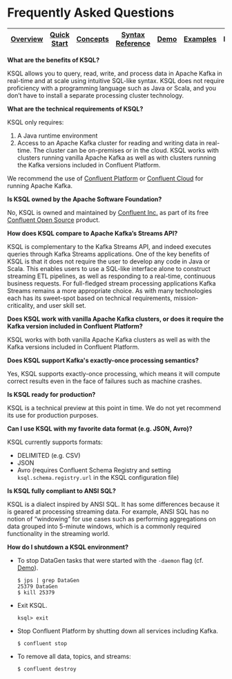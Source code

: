 # Frequently Asked Questions

| [Overview](/docs#ksql-documentation) |[Quick Start](/docs/quickstart#quick-start) | [Concepts](/docs/concepts.md#concepts) | [Syntax Reference](/docs/syntax-reference.md#syntax-reference) |[Demo](/ksql-clickstream-demo#clickstream-analysis) | [Examples](/docs/examples.md#examples) | FAQ |
|---|----|-----|----|----|----|----|


**What are the benefits of KSQL?**

KSQL allows you to query, read, write, and process data in Apache Kafka in real-time and at scale using intuitive SQL-like syntax. KSQL does not require proficiency with a programming language such as Java or Scala, and you don’t have to install a separate processing cluster technology.

**What are the technical requirements of KSQL?**

KSQL only requires:

1. A Java runtime environment
2. Access to an Apache Kafka cluster for reading and writing data in real-time. The cluster can be on-premises or in
   the cloud.  KSQL works with clusters running vanilla Apache Kafka as well as with clusters running the Kafka
   versions included in Confluent Platform.

We recommend the use of [Confluent Platform](https://www.confluent.io/product/confluent-platform/) or [Confluent Cloud](https://www.confluent.io/confluent-cloud/) for running Apache Kafka.

**Is KSQL owned by the Apache Software Foundation?**

No, KSQL is owned and maintained by [Confluent Inc.](https://www.confluent.io/) as part of its free [Confluent Open Source](https://www.confluent.io/product/confluent-open-source/) product.

**How does KSQL compare to Apache Kafka’s Streams API?**

KSQL is complementary to the Kafka Streams API, and indeed executes queries through Kafka Streams applications. One of the key benefits of KSQL is that it does not require the user to develop any code in Java or Scala.
This enables users to use a SQL-like interface alone to construct streaming ETL pipelines, as well as responding to a real-time, continuous business requests. For full-fledged stream processing applications Kafka Streams remains a more appropriate choice.
As with many technologies each has its sweet-spot based on technical requirements, mission-criticality, and user skill set.

**Does KSQL work with vanilla Apache Kafka clusters, or does it require the Kafka version included in Confluent**
**Platform?**

KSQL works with both vanilla Apache Kafka clusters as well as with the Kafka versions included in Confluent Platform.


**Does KSQL support Kafka's exactly-once processing semantics?**

Yes, KSQL supports exactly-once processing, which means it will compute correct results even in the face of failures
such as machine crashes.

**Is KSQL ready for production?**

KSQL is a technical preview at this point in time.  We do not yet recommend its use for production purposes.

**Can I use KSQL with my favorite data format (e.g. JSON, Avro)?**

KSQL currently supports formats:

* DELIMITED (e.g. CSV)
* JSON
* Avro (requires Confluent Schema Registry and setting `ksql.schema.registry.url` in the KSQL configuration file)


**Is KSQL fully compliant to ANSI SQL?**

KSQL is a dialect inspired by ANSI SQL. It has some differences because it is geared at processing streaming data. For example, ANSI SQL has no notion of “windowing” for use cases such as performing aggregations on data grouped into 5-minute windows, which is a commonly required functionality in the streaming world.

**How do I shutdown a KSQL environment?**

-  To stop DataGen tasks that were started with the `-daemon` flag
   (cf. [Demo](/ksql-clickstream-demo#clickstream-analysis)).

   ```
   $ jps | grep DataGen
   25379 DataGen
   $ kill 25379
   ```

-  Exit KSQL.

   ```
   ksql> exit
   ```

-  Stop Confluent Platform by shutting down all services including Kafka.

   ```
   $ confluent stop
   ```

-  To remove all data, topics, and streams:

   ```
   $ confluent destroy
   ```
